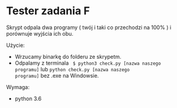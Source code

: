 # Tester zadania F

Skrypt odpala dwa programy ( twój i taki co przechodzi na 100% ) i porównuje wyjścia ich obu.

Użycie:
* Wrzucamy binarkę do folderu ze skrypetm.
* Odpalamy z terminala <code> $ python3 check.py [nazwa naszego programu]</code> lub <code>python check.py [nazwa naszego programu]</code> bez .exe na Windowsie.

Wymaga:
* python 3.6
